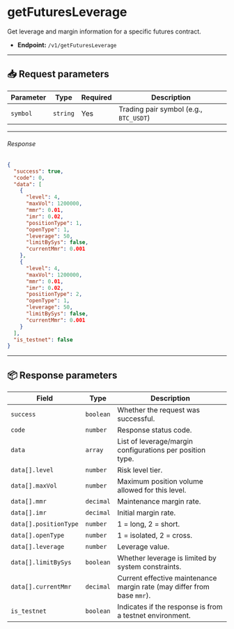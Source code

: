 # getFuturesLeverage

Get leverage and margin information for a specific futures contract.

- **Endpoint:** `/v1/getFuturesLeverage`

---

## 📥 Request parameters

| **Parameter** | **Type** | **Required** | **Description**                      |
|---------------|----------|--------------|--------------------------------------|
| `symbol`      | `string` | Yes          | Trading pair symbol (e.g., `BTC_USDT`) |

---

###### Response

```json
{
  "success": true,
  "code": 0,
  "data": [
    {
      "level": 4,
      "maxVol": 1200000,
      "mmr": 0.01,
      "imr": 0.02,
      "positionType": 1,
      "openType": 1,
      "leverage": 50,
      "limitBySys": false,
      "currentMmr": 0.001
    },
    {
      "level": 4,
      "maxVol": 1200000,
      "mmr": 0.01,
      "imr": 0.02,
      "positionType": 2,
      "openType": 1,
      "leverage": 50,
      "limitBySys": false,
      "currentMmr": 0.001
    }
  ],
  "is_testnet": false
}
```

---

## 📦 Response parameters

| **Field**        | **Type**   | **Description**                                                              |
|------------------|------------|------------------------------------------------------------------------------|
| `success`        | `boolean`  | Whether the request was successful.                                         |
| `code`           | `number`   | Response status code.                                                       |
| `data`           | `array`    | List of leverage/margin configurations per position type.                   |
| `data[].level`   | `number`   | Risk level tier.                                                            |
| `data[].maxVol`  | `number`   | Maximum position volume allowed for this level.                             |
| `data[].mmr`     | `decimal`  | Maintenance margin rate.                                                    |
| `data[].imr`     | `decimal`  | Initial margin rate.                                                        |
| `data[].positionType` | `number` | 1 = long, 2 = short.                                                        |
| `data[].openType`     | `number` | 1 = isolated, 2 = cross.                                                    |
| `data[].leverage`     | `number` | Leverage value.                                                             |
| `data[].limitBySys`   | `boolean`| Whether leverage is limited by system constraints.                          |
| `data[].currentMmr`   | `decimal`| Current effective maintenance margin rate (may differ from base `mmr`).    |
| `is_testnet`     | `boolean`  | Indicates if the response is from a testnet environment.                    |
